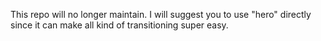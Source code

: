 This repo will no longer maintain.
I will suggest you to use "hero" directly since it can make all kind of transitioning super easy.
